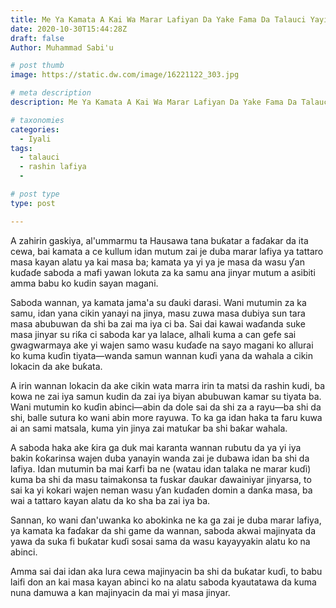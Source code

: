 ```yaml
---
title: Me Ya Kamata A Kai Wa Marar Lafiyan Da Yake Fama Da Talauci Yayin Dubiya?
date: 2020-10-30T15:44:28Z
draft: false
Author: Muhammad Sabi'u

# post thumb
image: https://static.dw.com/image/16221122_303.jpg

# meta description
description: Me Ya Kamata A Kai Wa Marar Lafiyan Da Yake Fama Da Talauci Idan An Je Gaishe Shi

# taxonomies
categories:
  - Iyali
tags:
  - talauci
  - rashin lafiya
  -

# post type
type: post

---
```


A zahirin gaskiya, al'ummarmu ta Hausawa tana buƙatar a faɗakar da ita cewa, bai kamata a ce kullum idan mutum zai je duba marar lafiya ya tattaro masa kayan alatu ya kai masa ba; kamata ya yi ya je masa da wasu ƴan kuɗaɗe saboda a mafi yawan lokuta za ka samu ana jinyar mutum a asibiti amma babu ko kudin sayan magani.

Saboda wannan, ya kamata jama'a su ɗauki darasi. Wani mutumin za ka samu, idan yana cikin yanayi na jinya, masu zuwa masa dubiya sun tara masa abubuwan da shi ba zai ma iya ci ba. Sai dai kawai waɗanda suke masa jinyar su riƙa ci saboda kar ya lalace, alhali kuma a can gefe sai gwagwarmaya ake yi wajen samo wasu kuɗaɗe na sayo magani ko allurai ko kuma kuɗin tiyata—wanda samun wannan kuɗi yana da wahala a cikin lokacin da ake buƙata.

A irin wannan lokacin da ake cikin wata marra irin ta matsi da rashin kudi, ba kowa ne zai iya samun kudin da zai iya biyan abubuwan kamar su tiyata ba. Wani mutumin ko kuɗin abinci—abin da dole sai da shi za a rayu—ba shi da shi, balle sutura ko wani abin more rayuwa. To ka ga idan haka ta faru kuwa ai an sami matsala, kuma yin jinya zai matuƙar ba shi baƙar wahala.

A saboda haka ake ƙira ga duk mai karanta wannan rubutu da ya yi iya bakin ƙoƙarinsa wajen duba yanayin wanda zai je dubawa idan ba shi da lafiya. Idan mutumin ba mai ƙarfi ba ne (watau idan talaka ne marar kuɗi) kuma ba shi da masu taimakonsa ta fuskar ɗaukar ɗawainiyar jinyarsa, to sai ka yi kokari wajen neman wasu ƴan kuɗaɗen domin a danƙa masa, ba wai a tattaro kayan alatu da ko sha ba zai iya ba. 

Sannan, ko wani ɗan'uwanka ko abokinka ne ka ga zai je duba marar lafiya, ya kamata ka faɗakar da shi game da wannan, saboda akwai majinyata da yawa da suka fi buƙatar kuɗi sosai sama da wasu kayayyakin alatu ko na abinci. 

Amma sai dai idan aka lura cewa majinyacin ba shi da buƙatar kuɗi, to babu laifi don an kai masa kayan abinci ko na alatu saboda kyautatawa da kuma nuna damuwa a kan majinyacin da mai yi masa jinyar.
